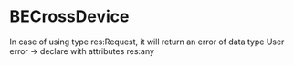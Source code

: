 # BECrossDevice

In case of using type res:Request, it will return an error of data type User error -> declare with attributes res:any
